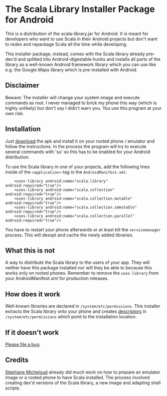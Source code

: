 The Scala Library Installer Package for Android
===============================================

This is a distribution of the scala-library.jar for Android. It is meant for developers who want to use Scala in their
Android projects but don't want to redex and repackage Scala all the time while developing.

This installer package, instead, comes with the Scala library already pre-dex'd and splitted into Android-digestable hunks and
installs all parts of the library as a well-known Android framework library which you can use like e.g. the Google Maps library
which is pre-installed with Android.

Disclaimer
----------

Beware: The installer will change your system image and execute commands as root. I never managed to brick my phone this
way (which is highly unlikely) but don't say I didn't warn you. You use this program at your own risk.

Installation
------------

Just [download][apk] the apk and install it on your rooted phone / emulator and follow the instructions. In the process
the program will try to execute several commands with 'su' so this has to be enabled for your Android distribution.

To use the Scala library in one of your projects, add the following lines inside of the `<application>`-tag in the
`AndroidManifest.xml`:

        <uses-library android:name="scala.library" android:required="true"/>
        <uses-library android:name="scala.collection" android:required="true"/>
        <uses-library android:name="scala.collection.mutable" android:required="true"/>
        <uses-library android:name="scala.collection.immutable" android:required="true"/>
        <uses-library android:name="scala.collection.parallel" android:required="true"/>

You have to restart your phone afterwards or at least kill the `servicemanager` process. This will dexopt and cache the
newly added libraries.

What this is not
----------------
A way to distribute the Scala library to the users of your app. They will neither have this package installed nor will
they be able to because this works only on rooted phones. Remember to remove the `uses-library` from your AndroidManifest.xml
for production releases.


How does it work
----------------

Well-known libraries are declared in `/system/etc/permissions`. This installer extracts the Scala library onto your phone
and creates [descriptors][desc] in `/system/etc/permissions` which point to the installation location.

If it doesn't work
------------------

[Please file a bug][issues].

Credits
-------

[Stephane Micheloud][micheloud] already did much work on how to prepare an emulator image or a rooted phone to have Scala installed.
The process involved creating dex'd versions of the Scala library, a new image and adapting shell scripts.

  [micheloud]: http://lamp.epfl.ch/~michelou/android/index.html
  [apk]: http://blub.de
  [desc]: http://github.com/jrudolph/scala-android-libs/blob/master/src/main/res/raw/scala_collection_desc.xml
  [issues]: http://github.com/jrudolph/scala-android-libs/issues